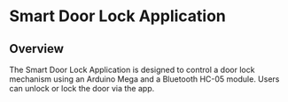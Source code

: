 # Smart Door Lock Application

## Overview
The Smart Door Lock Application is designed to control a door lock mechanism using an Arduino Mega and a Bluetooth HC-05 module. Users can unlock or lock the door via the app.

<!-- ![Smart Door Lock](assets/images/smart_door_lock.png) --> <!-- 

## Features
- Bluetooth connectivity with Arduino for door control.
- User authentication (Login, Signup, Forgot Password) using Firebase.
- Unlock/Lock button functionality in the app.
